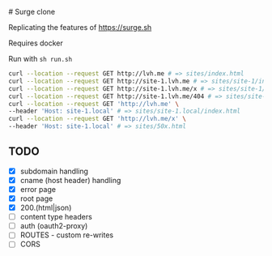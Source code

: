 # Surge clone

Replicating the features of <https://surge.sh>

Requires docker

Run with `sh run.sh`

```bash
curl --location --request GET http://lvh.me # => sites/index.html
curl --location --request GET http://site-1.lvh.me # => sites/site-1/index.html
curl --location --request GET http://site-1.lvh.me/x # => sites/site-1/200.html
curl --location --request GET http://site-1.lvh.me/404 # => sites/site-1/404.html
curl --location --request GET 'http://lvh.me' \
--header 'Host: site-1.local' # => sites/site-1.local/index.html
curl --location --request GET 'http://lvh.me/x' \
--header 'Host: site-1.local' # => sites/50x.html
```

## TODO

- [x] subdomain handling
- [x] cname (host header) handling
- [x] error page
- [x] root page
- [x] 200.(html|json)
- [ ] content type headers
- [ ] auth (oauth2-proxy)
- [ ] ROUTES - custom re-writes
- [ ] CORS

